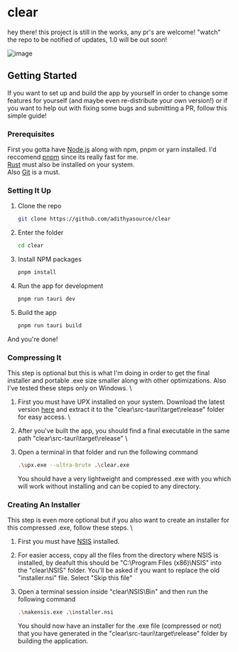 # clear
 
hey there! this project is still in the works, any pr's are welcome!
"watch" the repo to be notified of updates, 1.0 will be out soon!

![image](https://github.com/adithyasource/clear/assets/140549783/33e951c0-61dd-4ecd-9c0e-d1c413e6f888)


## Getting Started

If you want to set up and build the app by yourself in order to change some features for yourself (and maybe even re-distribute your own version!) or if you want to help out with fixing some bugs and submitting a PR, follow this simple guide!

### Prerequisites

First you gotta have [Node.js](https://nodejs.org/en/download) along with npm, pnpm or yarn installed. I'd reccomend [pnpm](https://pnpm.io/installation) since its really fast for me. \
[Rust](https://www.rust-lang.org/tools/install/) must also be installed on your system. \
Also [Git](https://git-scm.com/downloads) is a must.

### Setting It Up

1. Clone the repo
   ```sh
   git clone https://github.com/adithyasource/clear
   ```
2. Enter the folder
   ```sh
   cd clear
   ```
3. Install NPM packages
   ```sh
   pnpm install
   ```
4. Run the app for development
   ```sh
   pnpm run tauri dev
   ```
5. Build the app
   ```sh
   pnpm run tauri build
   ```

And you're done!

### Compressing It

This step is optional but this is what I'm doing in order to get the final installer and portable .exe size smaller along with other optimizations. Also I've tested these steps only on Windows. \

1. First you must have UPX installed on your system. Download the latest version [here](https://github.com/upx/upx/releases/tag/v4.2.1) and extract it to the "clear\src-tauri\target\release" folder for easy access. \

2. After you've built the app, you should find a final executable in the same path "clear\src-tauri\target\release" \ 

3. Open a terminal in that folder and run the following command
   ```sh
   .\upx.exe --ultra-brute .\clear.exe
   ```
   You should have a very lightweight and compressed .exe with you which will work without installing and can be copied to any directory.

### Creating An Installer

This step is even more optional but if you also want to create an installer for this compressed .exe, follow these steps. \

1. First you must have [NSIS](https://nsis.sourceforge.io/Download) installed.
   
2. For easier access, copy all the files from the directory where NSIS is installed, by deafult this should be "C:\Program Files (x86)\NSIS" into the "clear\NSIS" folder. You'll be asked if you want to replace the old "installer.nsi" file. Select "Skip this file" 

3. Open a terminal session inside "clear\NSIS\Bin" and then run the following command
   ```sh
   .\makensis.exe .\installer.nsi
   ```
   You should now have an installer for the .exe file (compressed or not) that you have generated in the "clear\src-tauri\target\release" folder by building the application.

   
